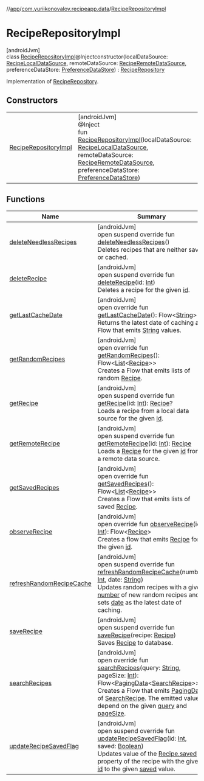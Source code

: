 //[app](../../../index.md)/[com.yuriikonovalov.recipeapp.data](../index.md)/[RecipeRepositoryImpl](index.md)

# RecipeRepositoryImpl

[androidJvm]\
class [RecipeRepositoryImpl](index.md)@Injectconstructor(localDataSource: [RecipeLocalDataSource](../../com.yuriikonovalov.recipeapp.data.local/-recipe-local-data-source/index.md), remoteDataSource: [RecipeRemoteDataSource](../../com.yuriikonovalov.recipeapp.data.remote/-recipe-remote-data-source/index.md), preferenceDataStore: [PreferenceDataStore](../../com.yuriikonovalov.recipeapp.data.local/-preference-data-store/index.md)) : [RecipeRepository](../../com.yuriikonovalov.recipeapp.application/-recipe-repository/index.md)

Implementation of [RecipeRepository](../../com.yuriikonovalov.recipeapp.application/-recipe-repository/index.md).

## Constructors

| | |
|---|---|
| [RecipeRepositoryImpl](-recipe-repository-impl.md) | [androidJvm]<br>@Inject<br>fun [RecipeRepositoryImpl](-recipe-repository-impl.md)(localDataSource: [RecipeLocalDataSource](../../com.yuriikonovalov.recipeapp.data.local/-recipe-local-data-source/index.md), remoteDataSource: [RecipeRemoteDataSource](../../com.yuriikonovalov.recipeapp.data.remote/-recipe-remote-data-source/index.md), preferenceDataStore: [PreferenceDataStore](../../com.yuriikonovalov.recipeapp.data.local/-preference-data-store/index.md)) |

## Functions

| Name | Summary |
|---|---|
| [deleteNeedlessRecipes](delete-needless-recipes.md) | [androidJvm]<br>open suspend override fun [deleteNeedlessRecipes](delete-needless-recipes.md)()<br>Deletes recipes that are neither saved or cached. |
| [deleteRecipe](delete-recipe.md) | [androidJvm]<br>open suspend override fun [deleteRecipe](delete-recipe.md)(id: [Int](https://kotlinlang.org/api/latest/jvm/stdlib/kotlin/-int/index.html))<br>Deletes a recipe for the given [id](delete-recipe.md). |
| [getLastCacheDate](get-last-cache-date.md) | [androidJvm]<br>open override fun [getLastCacheDate](get-last-cache-date.md)(): Flow&lt;[String](https://kotlinlang.org/api/latest/jvm/stdlib/kotlin/-string/index.html)&gt;<br>Returns the latest date of caching as Flow that emits [String](https://kotlinlang.org/api/latest/jvm/stdlib/kotlin/-string/index.html) values. |
| [getRandomRecipes](get-random-recipes.md) | [androidJvm]<br>open override fun [getRandomRecipes](get-random-recipes.md)(): Flow&lt;[List](https://kotlinlang.org/api/latest/jvm/stdlib/kotlin.collections/-list/index.html)&lt;[Recipe](../../com.yuriikonovalov.recipeapp.application.entities/-recipe/index.md)&gt;&gt;<br>Creates a Flow that emits lists of random [Recipe](../../com.yuriikonovalov.recipeapp.application.entities/-recipe/index.md). |
| [getRecipe](get-recipe.md) | [androidJvm]<br>open suspend override fun [getRecipe](get-recipe.md)(id: [Int](https://kotlinlang.org/api/latest/jvm/stdlib/kotlin/-int/index.html)): [Recipe](../../com.yuriikonovalov.recipeapp.application.entities/-recipe/index.md)?<br>Loads a recipe from a local data source for the given [id](get-recipe.md). |
| [getRemoteRecipe](get-remote-recipe.md) | [androidJvm]<br>open suspend override fun [getRemoteRecipe](get-remote-recipe.md)(id: [Int](https://kotlinlang.org/api/latest/jvm/stdlib/kotlin/-int/index.html)): [Recipe](../../com.yuriikonovalov.recipeapp.application.entities/-recipe/index.md)<br>Loads a [Recipe](../../com.yuriikonovalov.recipeapp.application.entities/-recipe/index.md) for the given [id](get-remote-recipe.md) from a remote data source. |
| [getSavedRecipes](get-saved-recipes.md) | [androidJvm]<br>open override fun [getSavedRecipes](get-saved-recipes.md)(): Flow&lt;[List](https://kotlinlang.org/api/latest/jvm/stdlib/kotlin.collections/-list/index.html)&lt;[Recipe](../../com.yuriikonovalov.recipeapp.application.entities/-recipe/index.md)&gt;&gt;<br>Creates a Flow that emits lists of saved [Recipe](../../com.yuriikonovalov.recipeapp.application.entities/-recipe/index.md). |
| [observeRecipe](observe-recipe.md) | [androidJvm]<br>open override fun [observeRecipe](observe-recipe.md)(id: [Int](https://kotlinlang.org/api/latest/jvm/stdlib/kotlin/-int/index.html)): Flow&lt;[Recipe](../../com.yuriikonovalov.recipeapp.application.entities/-recipe/index.md)&gt;<br>Creates a flow that emits [Recipe](../../com.yuriikonovalov.recipeapp.application.entities/-recipe/index.md) for the given [id](observe-recipe.md). |
| [refreshRandomRecipeCache](refresh-random-recipe-cache.md) | [androidJvm]<br>open suspend override fun [refreshRandomRecipeCache](refresh-random-recipe-cache.md)(number: [Int](https://kotlinlang.org/api/latest/jvm/stdlib/kotlin/-int/index.html), date: [String](https://kotlinlang.org/api/latest/jvm/stdlib/kotlin/-string/index.html))<br>Updates random recipes with a given [number](refresh-random-recipe-cache.md) of new random recipes and sets [date](refresh-random-recipe-cache.md) as the latest date of caching. |
| [saveRecipe](save-recipe.md) | [androidJvm]<br>open suspend override fun [saveRecipe](save-recipe.md)(recipe: [Recipe](../../com.yuriikonovalov.recipeapp.application.entities/-recipe/index.md))<br>Saves [Recipe](../../com.yuriikonovalov.recipeapp.application.entities/-recipe/index.md) to database. |
| [searchRecipes](search-recipes.md) | [androidJvm]<br>open override fun [searchRecipes](search-recipes.md)(query: [String](https://kotlinlang.org/api/latest/jvm/stdlib/kotlin/-string/index.html), pageSize: [Int](https://kotlinlang.org/api/latest/jvm/stdlib/kotlin/-int/index.html)): Flow&lt;[PagingData](https://developer.android.com/reference/kotlin/androidx/paging/PagingData.html)&lt;[SearchRecipe](../../com.yuriikonovalov.recipeapp.application.entities/-search-recipe/index.md)&gt;&gt;<br>Creates a Flow that emits [PagingData](https://developer.android.com/reference/kotlin/androidx/paging/PagingData.html) of [SearchRecipe](../../com.yuriikonovalov.recipeapp.application.entities/-search-recipe/index.md). The emitted values depend on the given [query](search-recipes.md) and [pageSize](search-recipes.md). |
| [updateRecipeSavedFlag](update-recipe-saved-flag.md) | [androidJvm]<br>open suspend override fun [updateRecipeSavedFlag](update-recipe-saved-flag.md)(id: [Int](https://kotlinlang.org/api/latest/jvm/stdlib/kotlin/-int/index.html), saved: [Boolean](https://kotlinlang.org/api/latest/jvm/stdlib/kotlin/-boolean/index.html))<br>Updates value of the [Recipe.saved](../../com.yuriikonovalov.recipeapp.application.entities/-recipe/saved.md) property of the recipe with the given [id](update-recipe-saved-flag.md) to the given [saved](update-recipe-saved-flag.md) value. |
